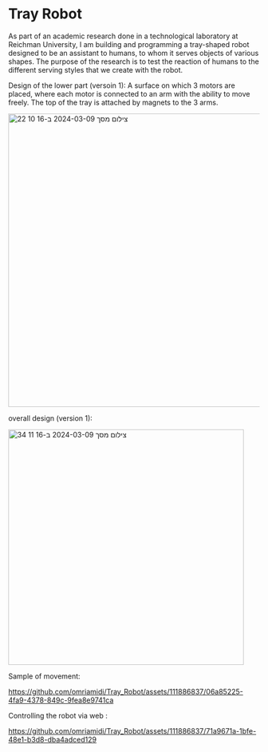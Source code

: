 # Tray Robot

As part of an academic research done in a technological laboratory at Reichman University, I am building and programming a tray-shaped robot designed to be an assistant to humans, to whom it serves objects of various shapes. The purpose of the research is to test the reaction of humans to the different serving styles that we create with the robot.

Design of the lower part (versoin 1):
A surface on which 3 motors are placed, where each motor is connected to an arm with the ability to move freely. The top of the tray is attached by magnets to the 3 arms.

<img width="588" alt="צילום מסך 2024-03-09 ב-16 10 22" src="https://github.com/omriamidi/Tray_Robot/assets/111886837/d0619e66-810a-4f10-b1bc-1dc070ad5f70">



overall design (version 1):

<img width="472" alt="צילום מסך 2024-03-09 ב-16 11 34" src="https://github.com/omriamidi/Tray_Robot/assets/111886837/42e218e5-d272-43fa-aacf-12b284346635">



Sample of movement:

https://github.com/omriamidi/Tray_Robot/assets/111886837/06a85225-4fa9-4378-849c-9fea8e9741ca



Controlling the robot via web :

https://github.com/omriamidi/Tray_Robot/assets/111886837/71a9671a-1bfe-48e1-b3d8-dba4adced129

